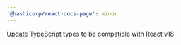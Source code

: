 ```yaml
---
'@hashicorp/react-docs-page': minor
---
```


Update TypeScript types to be compatible with React v18
